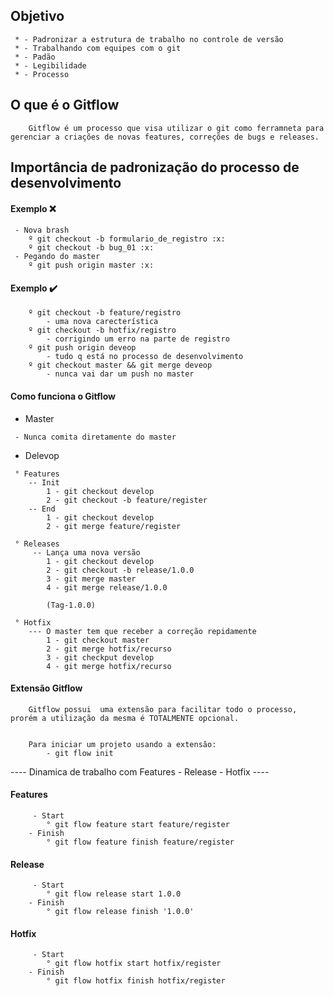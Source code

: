## Objetivo
```
 * - Padronizar a estrutura de trabalho no controle de versão
 * - Trabalhando com equipes com o git
 * - Padão
 * - Legibilidade
 * - Processo 
```

## O que é o Gitflow
```
	Gitflow é um processo que visa utilizar o git como ferramneta para 
gerenciar a criações de novas features, correções de bugs e releases.
```

## Importância de padronização do processo de desenvolvimento

#### Exemplo :x:
```
 - Nova brash
 	º git checkout -b formulario_de_registro :x:
 	º git checkout -b bug_01 :x:
 - Pegando do master
 	º git push origin master :x: 

```

#### Exemplo :heavy_check_mark:
```
	º git checkout -b feature/registro
		- uma nova carecterística
	º git checkout -b hotfix/registro
		- corrigindo um erro na parte de registro
	º git push origin deveop
		- tudo q está no processo de desenvolvimento
	º git checkout master && git merge deveop
		- nunca vai dar um push no master
```

#### Como funciona o Gitflow

 - Master
```
 - Nunca comita diretamente do master

```
 - Delevop
```
 ° Features
 	-- Init
	 	1 - git checkout develop
	 	2 - git checkout -b feature/register
 	-- End
 		1 - git checkout develop
 		2 - git merge feature/register

 ° Releases
 	 -- Lança uma nova versão
 	 	1 - git checkout develop
 	 	2 - git checkout -b release/1.0.0
 	 	3 - git merge master
 	 	4 - git merge release/1.0.0

 	 	(Tag-1.0.0)

 ° Hotfix
 	--- O master tem que receber a correção repidamente
 		1 - git checkout master
 		2 - git merge hotfix/recurso
 		3 - git checkput develop
 		4 - git merge hotfix/recurso 
```

#### Extensão Gitflow
```
	Gitflow possui  uma extensão para facilitar todo o processo, 
prorém a utilização da mesma é TOTALMENTE opcional.


	Para iniciar um projeto usando a extensão:
		- git flow init
```

 ---- Dinamica de trabalho com Features - Release - Hotfix ----

#### Features
```
	 - Start
 		° git flow feature start feature/register
 	- Finish
 		° git flow feature finish feature/register
```

#### Release
```
	 - Start
 		° git flow release start 1.0.0
 	- Finish
 		° git flow release finish '1.0.0'
```

#### Hotfix
```
	 - Start
 		° git flow hotfix start hotfix/register
 	- Finish
 		° git flow hotfix finish hotfix/register
```
